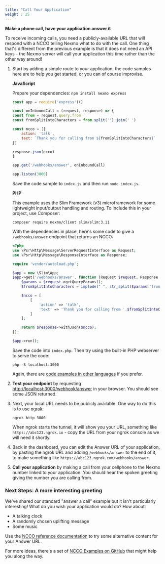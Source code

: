 ```yaml
---
title: "Call Your Application"
weight : 25
---
```


**Make a phone call, have your application answer it**

To receive incoming calls, you need a publicly-available URL that will respond with a NCCO telling Nexmo what to do with the call. One thing that's different from the previous example is that it does not need an API keys - the Nexmo server will call your application this time rather than the other way around!

1. Start by adding a simple route to your application, the code samples here are to help you get started, or you can of course improvise.

    **JavaScript**

    Prepare your dependencies: `npm install nexmo express`

    ```js
    const app = require('express')()

    const onInboundCall = (request, response) => {
    const from = request.query.from
    const fromSplitIntoCharacters = from.split('').join(' ')

    const ncco = [{
        action: 'talk',
        text: `Thank you for calling from ${fromSplitIntoCharacters}`
    }]

    response.json(ncco)
    }

    app.get('/webhooks/answer', onInboundCall)

    app.listen(3000)
    ```

    Save the code sample to `index.js` and then run `node index.js`.

    **PHP**

    This example uses the Slim Framework (v3) microframework for some lightweight input/output handling and routing. To include this in your project, use Composer:

    `composer require nexmo/client slim/slim:3.11`

    With the dependencies in place, here's some code to give a `/webhooks/answer` endpoint that returns an NCCO:

    ```php
    <?php
    use \Psr\Http\Message\ServerRequestInterface as Request;
    use \Psr\Http\Message\ResponseInterface as Response;

    require 'vendor/autoload.php';

    $app = new \Slim\App;
    $app->get('/webhooks/answer', function (Request $request, Response $response) {
        $params = $request->getQueryParams();
        $fromSplitIntoCharacters = implode(" ", str_split($params['from']));

        $ncco = [
            [
                'action' => 'talk',
                'text' => 'Thank you for calling from '.$fromSplitIntoCharacters
            ]
        ];

        return $response->withJson($ncco);
    });

    $app->run();
    ```

    Save the code into `index.php`. Then try using the built-in PHP webserver to serve the code:

    `php -S localhost:3000`

    Again, there are [code examples in other languages](https://developer.nexmo.com/voice/voice-api/code-snippets/receive-an-inbound-call) if you prefer.

2. **Test your endpoint** by requesting <http://localhost:3000/webhook/answer> in your browser. You should see some JSON returned.

3. Next, your local URL needs to be publicly available. One way to do this is to use [ngrok](https://ngrok.com):

    `ngrok http 3000`

    When ngrok starts the tunnel, it will show you your URL, something like `https://abc123.ngrok.io` - copy the URL from your ngrok console as we will need it shortly.

4. Back in the dashboard, you can edit the Answer URL of your application, by pasting the ngrok URL and adding `/webhooks/answer` to the end of it, to make something like `https://abc123.ngrok.com/webhooks/answer`.

5. **Call your application** by making a call from your cellphone to the Nexmo number linked to your application. You should hear the spoken greeting giving the number you are calling from.

### Next Steps: A more interesting greeting

We've shared our standard "answer a call" example but it isn't particularly interesting! What do you wish your application would do? How about:

* A talking clock
* A randomly chosen uplifting message
* Some music

Use the [NCCO reference documentation](https://developer.nexmo.com/voice/voice-api/ncco-reference) to try some alternative content for your Answer URL.

For more ideas, there's a set of [NCCO Examples on GitHub](https://github.com/nexmo-community/ncco-examples) that might help you along the way.

